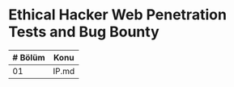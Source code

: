 # Ethical Hacker Web Penetration Tests and Bug Bounty
| # Bölüm | Konu |
| --- | --- |
| 01 | IP.md |
